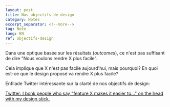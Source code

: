 ```yaml
---
layout: post
title: Nos objectifs de design
category: Notes
excerpt_separator: <!--more-->
tag: Note
lang: EN
ref: objectifs-design
---
```


Dans une optique basée sur les résultats (*outcomes*), ce n'est pas suffisant de dire "Nous voulons rendre X plus facile". 

Cela implique que X n'est pas facile aujourd'hui, mais pourquoi? En quoi est-ce que le design proposé va rendre X plus facile? 

<!--more-->


Enfilade Twitter intéressante sur la clarté de nos objectifs de design:

[Twitter: I bonk people who say "feature X makes it easier to..." on the head with my design stick. ](https://twitter.com/PavelASamsonov/status/1597660843746897922)
